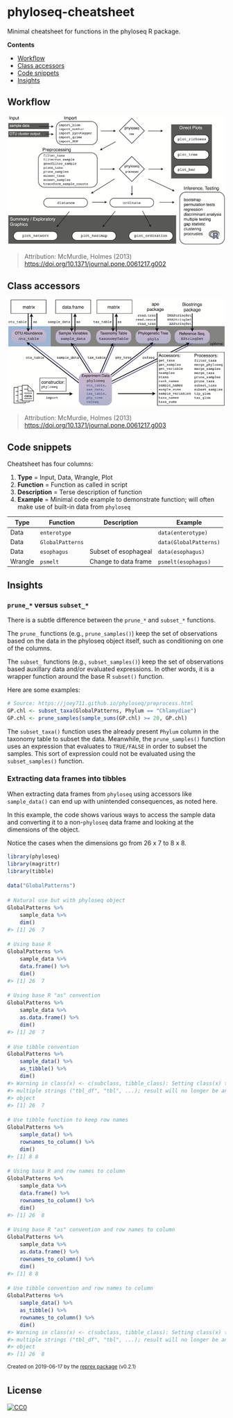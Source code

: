 # phyloseq-cheatsheet

Minimal cheatsheet for functions in the phyloseq R package.

**Contents**

- [Workflow](#workflow)
- [Class accessors](#class-accessors)
- [Code snippets](#code-snippets)
- [Insights](#insights)


## Workflow

![Analysis workflow](./img/analysis_workflow.png)

> Attribution: McMurdie, Holmes (2013)
> https://doi.org/10.1371/journal.pone.0061217.g002


## Class accessors

![phyloseq class](./img/phyloseq_class.png)

> Attribution: McMurdie, Holmes (2013)
> https://doi.org/10.1371/journal.pone.0061217.g003


## Code snippets

Cheatsheet has four columns:
1. **Type** = Input, Data, Wrangle, Plot
2. **Function** = Function as called in script
3. **Description** = Terse description of function
4. **Example** = Minimal code example to demonstrate function; will often make
   use of built-in data from `phyloseq`

| Type    | Function         | Description          | Example                |
|---------|------------------|----------------------|------------------------|
| Data    | `enterotype`     |                      | `data(enterotype)`     |
| Data    | `GlobalPatterns` |                      | `data(GlobalPatterns)` |
| Data    | `esophagus`      | Subset of esophageal | `data(esophagus)`      |
| Wrangle | `psmelt`         | Change to data frame | `psmelt(esophagus)`    |

## Insights

### `prune_*` versus `subset_*`

There is a subtle difference between the `prune_*` and `subset_*` functions.

The `prune_` functions (e.g., `prune_samples()`) keep the set of observations based
on the data in the phyloseq object itself, such as conditioning on one of the
columns.

The `subset_` functions (e.g., `subset_samples()`) keep the set of observations based
auxillary data and/or evaluated expressions. In other words, it is a wrapper function
around the base R `subset()` function.

Here are some examples:

```r
# Source: https://joey711.github.io/phyloseq/preprocess.html
GP.chl <- subset_taxa(GlobalPatterns, Phylum == "Chlamydiae")
GP.chl <- prune_samples(sample_sums(GP.chl) >= 20, GP.chl)
```

The `subset_taxa()` function uses the already present `Phylum` column in the taxonomy
table to subset the data. Meanwhile, the `prune_samples()` function uses an expression
that evaluates to `TRUE/FALSE` in order to subset the samples. This sort of expression
could not be evaluated using the `subset_samples()` function.

### Extracting data frames into tibbles

When extracting data frames from `phyloseq` using accessors like `sample_data()` can
end up with unintended consequences, as noted here.

In this example, the code shows various ways to access the sample data and converting
it to a non-`phyloseq` data frame and looking at the dimensions of the object.

Notice the cases when the dimensions go from 26 x 7 to 8 x 8.

``` r
library(phyloseq)
library(magrittr)
library(tibble)

data("GlobalPatterns")

# Natural use but with phyloseq object
GlobalPatterns %>%
    sample_data %>%
    dim()
#> [1] 26  7

# Using base R
GlobalPatterns %>%
    sample_data %>%
    data.frame() %>%
    dim()
#> [1] 26  7

# Using base R "as" convention
GlobalPatterns %>%
    sample_data %>%
    as.data.frame() %>%
    dim()
#> [1] 26  7

# Use tibble convention
GlobalPatterns %>%
    sample_data() %>%
    as_tibble() %>%
    dim()
#> Warning in class(x) <- c(subclass, tibble_class): Setting class(x) to
#> multiple strings ("tbl_df", "tbl", ...); result will no longer be an S4
#> object
#> [1] 26  7

# Use tibble function to keep row names
GlobalPatterns %>%
    sample_data() %>%
    rownames_to_column() %>%
    dim()
#> [1] 8 8

# Using base R and row names to column
GlobalPatterns %>%
    sample_data %>%
    data.frame() %>%
    rownames_to_column() %>%
    dim()
#> [1] 26  8

# Using base R "as" convention and row names to column
GlobalPatterns %>%
    sample_data %>%
    as.data.frame() %>%
    rownames_to_column() %>%
    dim()
#> [1] 8 8

# Use tibble convention and row names to column
GlobalPatterns %>%
    sample_data() %>%
    as_tibble() %>%
    rownames_to_column() %>%
    dim()
#> Warning in class(x) <- c(subclass, tibble_class): Setting class(x) to
#> multiple strings ("tbl_df", "tbl", ...); result will no longer be an S4
#> object
#> [1] 26  8
```

<sup>Created on 2019-06-17 by the [reprex package](https://reprex.tidyverse.org) (v0.2.1)</sup>

## License

[![CC0](http://mirrors.creativecommons.org/presskit/buttons/88x31/svg/cc-zero.svg)](https://creativecommons.org/publicdomain/zero/1.0/)

